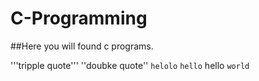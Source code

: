 # C-Programming
##Here you will found c programs.

'''tripple quote'''
''doubke quote''
`helolo`
``hello``
hello
```world```
